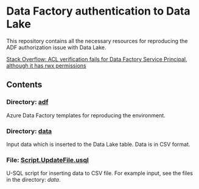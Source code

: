 # Data Factory authentication to Data Lake

This repository contains all the necessary resources for reproducing the
ADF authorization issue with Data Lake.

[Stack Overflow: ACL verification fails for Data Factory Service Principal, although it has rwx permissions](https://stackoverflow.com/questions/51421000/acl-verification-fails-for-data-factory-service-principal-although-it-has-rwx-p)

## Contents

### Directory: [**adf**](./adf/)

Azure Data Factory templates for reproducing the environment.

### Directory: [**data**](./data/)

Input data which is inserted to the Data Lake table.
Data is in CSV format.

### File: [**Script.UpdateFile.usql**](./Script.UpdateFile.usql)

U-SQL script for inserting data to CSV file.
For example input, see the files in the directory: *data*.
